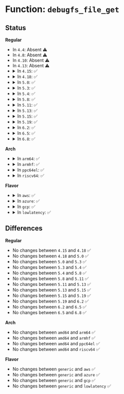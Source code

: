 # Function: <code>debugfs_file_get</code>

## Status
<b>Regular</b>
<ul>
<li>
In <code>4.4</code>: Absent ⚠️
</li>
<li>
In <code>4.8</code>: Absent ⚠️
</li>
<li>
In <code>4.10</code>: Absent ⚠️
</li>
<li>
In <code>4.13</code>: Absent ⚠️
</li>
<li>
<details>
<summary>In <code>4.15</code>: ✅</summary>

```c
int debugfs_file_get(struct dentry *dentry);
```

**Collision:** Unique Global

**Inline:** No

**Transformation:** False

**Instances:**

```
In fs/debugfs/file.c (ffffffff813a24b0)
Location: fs/debugfs/file.c:80
Inline: False
Direct callers:
  - fs/debugfs/file.c:read_file_blob
  - fs/debugfs/file.c:debugfs_write_file_bool
  - fs/debugfs/file.c:debugfs_read_file_bool
  - fs/debugfs/file.c:debugfs_attr_write
  - fs/debugfs/file.c:debugfs_attr_read
  - fs/debugfs/file.c:full_proxy_open
  - fs/debugfs/file.c:full_proxy_poll
  - fs/debugfs/file.c:full_proxy_unlocked_ioctl
  - fs/debugfs/file.c:full_proxy_write
  - fs/debugfs/file.c:full_proxy_read
  - fs/debugfs/file.c:full_proxy_llseek
  - fs/debugfs/file.c:open_proxy_open
```
**Symbols:**

```
ffffffff813a24b0-ffffffff813a25ef: debugfs_file_get (STB_GLOBAL)
```
</details>
</li>
<li>
<details>
<summary>In <code>4.18</code>: ✅</summary>

```c
int debugfs_file_get(struct dentry *dentry);
```

**Collision:** Unique Global

**Inline:** No

**Transformation:** False

**Instances:**

```
In fs/debugfs/file.c (ffffffff813d18b0)
Location: fs/debugfs/file.c:80
Inline: False
Direct callers:
  - fs/debugfs/file.c:read_file_blob
  - fs/debugfs/file.c:debugfs_write_file_bool
  - fs/debugfs/file.c:debugfs_read_file_bool
  - fs/debugfs/file.c:debugfs_attr_write
  - fs/debugfs/file.c:debugfs_attr_read
  - fs/debugfs/file.c:full_proxy_open
  - fs/debugfs/file.c:full_proxy_poll
  - fs/debugfs/file.c:full_proxy_unlocked_ioctl
  - fs/debugfs/file.c:full_proxy_write
  - fs/debugfs/file.c:full_proxy_read
  - fs/debugfs/file.c:full_proxy_llseek
  - fs/debugfs/file.c:open_proxy_open
```
**Symbols:**

```
ffffffff813d18b0-ffffffff813d19c4: debugfs_file_get (STB_GLOBAL)
```
</details>
</li>
<li>
<details>
<summary>In <code>5.0</code>: ✅</summary>

```c
int debugfs_file_get(struct dentry *dentry);
```

**Collision:** Unique Global

**Inline:** No

**Transformation:** False

**Instances:**

```
In fs/debugfs/file.c (ffffffff813ebfb0)
Location: fs/debugfs/file.c:80
Inline: False
Direct callers:
  - arch/x86/kernel/cpu/resctrl/pseudo_lock.c:pseudo_lock_measure_trigger
  - fs/debugfs/file.c:read_file_blob
  - fs/debugfs/file.c:debugfs_write_file_bool
  - fs/debugfs/file.c:debugfs_read_file_bool
  - fs/debugfs/file.c:debugfs_attr_write
  - fs/debugfs/file.c:debugfs_attr_read
  - fs/debugfs/file.c:full_proxy_open
  - fs/debugfs/file.c:full_proxy_poll
  - fs/debugfs/file.c:full_proxy_unlocked_ioctl
  - fs/debugfs/file.c:full_proxy_write
  - fs/debugfs/file.c:full_proxy_read
  - fs/debugfs/file.c:full_proxy_llseek
  - fs/debugfs/file.c:open_proxy_open
```
**Symbols:**

```
ffffffff813ebfb0-ffffffff813ec0c4: debugfs_file_get (STB_GLOBAL)
```
</details>
</li>
<li>
<details>
<summary>In <code>5.3</code>: ✅</summary>

```c
int debugfs_file_get(struct dentry *dentry);
```

**Collision:** Unique Global

**Inline:** No

**Transformation:** False

**Instances:**

```
In fs/debugfs/file.c (ffffffff81418200)
Location: fs/debugfs/file.c:80
Inline: False
Direct callers:
  - arch/x86/kernel/cpu/resctrl/pseudo_lock.c:pseudo_lock_measure_trigger
  - fs/debugfs/file.c:read_file_blob
  - fs/debugfs/file.c:debugfs_write_file_bool
  - fs/debugfs/file.c:debugfs_read_file_bool
  - fs/debugfs/file.c:debugfs_attr_write
  - fs/debugfs/file.c:debugfs_attr_read
  - fs/debugfs/file.c:full_proxy_open
  - fs/debugfs/file.c:full_proxy_poll
  - fs/debugfs/file.c:full_proxy_unlocked_ioctl
  - fs/debugfs/file.c:full_proxy_write
  - fs/debugfs/file.c:full_proxy_read
  - fs/debugfs/file.c:full_proxy_llseek
  - fs/debugfs/file.c:open_proxy_open
```
**Symbols:**

```
ffffffff81418200-ffffffff814182f2: debugfs_file_get (STB_GLOBAL)
```
</details>
</li>
<li>
<details>
<summary>In <code>5.4</code>: ✅</summary>

```c
int debugfs_file_get(struct dentry *dentry);
```

**Collision:** Unique Global

**Inline:** No

**Transformation:** False

**Instances:**

```
In fs/debugfs/file.c (ffffffff814320c0)
Location: fs/debugfs/file.c:81
Inline: False
Direct callers:
  - arch/x86/kernel/cpu/resctrl/pseudo_lock.c:pseudo_lock_measure_trigger
  - fs/debugfs/file.c:read_file_blob
  - fs/debugfs/file.c:debugfs_write_file_bool
  - fs/debugfs/file.c:debugfs_read_file_bool
  - fs/debugfs/file.c:debugfs_attr_write
  - fs/debugfs/file.c:debugfs_attr_read
  - fs/debugfs/file.c:full_proxy_open
  - fs/debugfs/file.c:full_proxy_poll
  - fs/debugfs/file.c:full_proxy_unlocked_ioctl
  - fs/debugfs/file.c:full_proxy_write
  - fs/debugfs/file.c:full_proxy_read
  - fs/debugfs/file.c:full_proxy_llseek
  - fs/debugfs/file.c:open_proxy_open
```
**Symbols:**

```
ffffffff814320c0-ffffffff814321b2: debugfs_file_get (STB_GLOBAL)
```
</details>
</li>
<li>
<details>
<summary>In <code>5.8</code>: ✅</summary>

```c
int debugfs_file_get(struct dentry *dentry);
```

**Collision:** Unique Global

**Inline:** No

**Transformation:** False

**Instances:**

```
In fs/debugfs/file.c (ffffffff814824d0)
Location: fs/debugfs/file.c:82
Inline: False
Direct callers:
  - arch/x86/kernel/cpu/resctrl/pseudo_lock.c:pseudo_lock_measure_trigger
  - fs/debugfs/file.c:read_file_blob
  - fs/debugfs/file.c:debugfs_write_file_bool
  - fs/debugfs/file.c:debugfs_read_file_bool
  - fs/debugfs/file.c:debugfs_attr_write
  - fs/debugfs/file.c:debugfs_attr_read
  - fs/debugfs/file.c:full_proxy_open
  - fs/debugfs/file.c:full_proxy_poll
  - fs/debugfs/file.c:full_proxy_unlocked_ioctl
  - fs/debugfs/file.c:full_proxy_write
  - fs/debugfs/file.c:full_proxy_read
  - fs/debugfs/file.c:full_proxy_llseek
  - fs/debugfs/file.c:open_proxy_open
  - drivers/base/regmap/regmap-debugfs.c:regmap_cache_bypass_write_file
  - drivers/base/regmap/regmap-debugfs.c:regmap_cache_only_write_file
```
**Symbols:**

```
ffffffff814824d0-ffffffff814825e4: debugfs_file_get (STB_GLOBAL)
```
</details>
</li>
<li>
<details>
<summary>In <code>5.11</code>: ✅</summary>

```c
int debugfs_file_get(struct dentry *dentry);
```

**Collision:** Unique Global

**Inline:** No

**Transformation:** False

**Instances:**

```
In fs/debugfs/file.c (ffffffff8149fb60)
Location: fs/debugfs/file.c:82
Inline: False
Direct callers:
  - arch/x86/kernel/cpu/resctrl/pseudo_lock.c:pseudo_lock_measure_trigger
  - fs/debugfs/file.c:read_file_blob
  - fs/debugfs/file.c:debugfs_write_file_bool
  - fs/debugfs/file.c:debugfs_read_file_bool
  - fs/debugfs/file.c:debugfs_attr_write
  - fs/debugfs/file.c:debugfs_attr_read
  - fs/debugfs/file.c:full_proxy_open
  - fs/debugfs/file.c:full_proxy_poll
  - fs/debugfs/file.c:full_proxy_unlocked_ioctl
  - fs/debugfs/file.c:full_proxy_write
  - fs/debugfs/file.c:full_proxy_read
  - fs/debugfs/file.c:full_proxy_llseek
  - fs/debugfs/file.c:open_proxy_open
  - drivers/base/regmap/regmap-debugfs.c:regmap_cache_bypass_write_file
  - drivers/base/regmap/regmap-debugfs.c:regmap_cache_only_write_file
```
**Symbols:**

```
ffffffff8149fb60-ffffffff8149fc74: debugfs_file_get (STB_GLOBAL)
```
</details>
</li>
<li>
<details>
<summary>In <code>5.13</code>: ✅</summary>

```c
int debugfs_file_get(struct dentry *dentry);
```

**Collision:** Unique Global

**Inline:** No

**Transformation:** False

**Instances:**

```
In fs/debugfs/file.c (ffffffff814a5b60)
Location: fs/debugfs/file.c:82
Inline: False
Direct callers:
  - arch/x86/kernel/cpu/resctrl/pseudo_lock.c:pseudo_lock_measure_trigger
  - fs/debugfs/file.c:read_file_blob
  - fs/debugfs/file.c:debugfs_read_file_str
  - fs/debugfs/file.c:debugfs_write_file_bool
  - fs/debugfs/file.c:debugfs_read_file_bool
  - fs/debugfs/file.c:debugfs_attr_write
  - fs/debugfs/file.c:debugfs_attr_read
  - fs/debugfs/file.c:full_proxy_open
  - fs/debugfs/file.c:full_proxy_poll
  - fs/debugfs/file.c:full_proxy_unlocked_ioctl
  - fs/debugfs/file.c:full_proxy_write
  - fs/debugfs/file.c:full_proxy_read
  - fs/debugfs/file.c:full_proxy_llseek
  - fs/debugfs/file.c:open_proxy_open
  - drivers/base/regmap/regmap-debugfs.c:regmap_cache_bypass_write_file
  - drivers/base/regmap/regmap-debugfs.c:regmap_cache_only_write_file
```
**Symbols:**

```
ffffffff814a5b60-ffffffff814a5c6c: debugfs_file_get (STB_GLOBAL)
```
</details>
</li>
<li>
<details>
<summary>In <code>5.15</code>: ✅</summary>

```c
int debugfs_file_get(struct dentry *dentry);
```

**Collision:** Unique Global

**Inline:** No

**Transformation:** False

**Instances:**

```
In fs/debugfs/file.c (ffffffff814fdd00)
Location: fs/debugfs/file.c:82
Inline: False
Direct callers:
  - arch/x86/kernel/cpu/resctrl/pseudo_lock.c:pseudo_lock_measure_trigger
  - fs/debugfs/file.c:read_file_blob
  - fs/debugfs/file.c:debugfs_read_file_str
  - fs/debugfs/file.c:debugfs_write_file_bool
  - fs/debugfs/file.c:debugfs_read_file_bool
  - fs/debugfs/file.c:debugfs_attr_write
  - fs/debugfs/file.c:debugfs_attr_read
  - fs/debugfs/file.c:full_proxy_open
  - fs/debugfs/file.c:full_proxy_poll
  - fs/debugfs/file.c:full_proxy_unlocked_ioctl
  - fs/debugfs/file.c:full_proxy_write
  - fs/debugfs/file.c:full_proxy_read
  - fs/debugfs/file.c:full_proxy_llseek
  - fs/debugfs/file.c:open_proxy_open
  - drivers/base/regmap/regmap-debugfs.c:regmap_cache_bypass_write_file
  - drivers/base/regmap/regmap-debugfs.c:regmap_cache_only_write_file
```
**Symbols:**

```
ffffffff814fdd00-ffffffff814fde0c: debugfs_file_get (STB_GLOBAL)
```
</details>
</li>
<li>
<details>
<summary>In <code>5.19</code>: ✅</summary>

```c
int debugfs_file_get(struct dentry *dentry);
```

**Collision:** Unique Global

**Inline:** No

**Transformation:** False

**Instances:**

```
In fs/debugfs/file.c (ffffffff8158e8f0)
Location: fs/debugfs/file.c:82
Inline: False
Direct callers:
  - arch/x86/kernel/cpu/resctrl/pseudo_lock.c:pseudo_lock_measure_trigger
  - fs/debugfs/file.c:read_file_blob
  - fs/debugfs/file.c:debugfs_read_file_str
  - fs/debugfs/file.c:debugfs_write_file_bool
  - fs/debugfs/file.c:debugfs_read_file_bool
  - fs/debugfs/file.c:debugfs_attr_write
  - fs/debugfs/file.c:debugfs_attr_read
  - fs/debugfs/file.c:full_proxy_open
  - fs/debugfs/file.c:full_proxy_poll
  - fs/debugfs/file.c:full_proxy_unlocked_ioctl
  - fs/debugfs/file.c:full_proxy_write
  - fs/debugfs/file.c:full_proxy_read
  - fs/debugfs/file.c:full_proxy_llseek
  - fs/debugfs/file.c:open_proxy_open
  - drivers/base/regmap/regmap-debugfs.c:regmap_cache_bypass_write_file
  - drivers/base/regmap/regmap-debugfs.c:regmap_cache_only_write_file
```
**Symbols:**

```
ffffffff8158e8f0-ffffffff8158ea1c: debugfs_file_get (STB_GLOBAL)
```
</details>
</li>
<li>
<details>
<summary>In <code>6.2</code>: ✅</summary>

```c
int debugfs_file_get(struct dentry *dentry);
```

**Collision:** Unique Global

**Inline:** No

**Transformation:** False

**Instances:**

```
In fs/debugfs/file.c (ffffffff81635980)
Location: fs/debugfs/file.c:82
Inline: False
Direct callers:
  - arch/x86/kernel/cpu/resctrl/pseudo_lock.c:pseudo_lock_measure_trigger
  - fs/debugfs/file.c:read_file_blob
  - fs/debugfs/file.c:debugfs_read_file_str
  - fs/debugfs/file.c:debugfs_write_file_bool
  - fs/debugfs/file.c:debugfs_read_file_bool
  - fs/debugfs/file.c:debugfs_attr_write_signed
  - fs/debugfs/file.c:debugfs_attr_write
  - fs/debugfs/file.c:debugfs_attr_read
  - fs/debugfs/file.c:full_proxy_open
  - fs/debugfs/file.c:full_proxy_poll
  - fs/debugfs/file.c:full_proxy_unlocked_ioctl
  - fs/debugfs/file.c:full_proxy_write
  - fs/debugfs/file.c:full_proxy_read
  - fs/debugfs/file.c:full_proxy_llseek
  - fs/debugfs/file.c:open_proxy_open
  - drivers/base/regmap/regmap-debugfs.c:regmap_cache_bypass_write_file
  - drivers/base/regmap/regmap-debugfs.c:regmap_cache_only_write_file
```
**Symbols:**

```
ffffffff81635980-ffffffff81635aac: debugfs_file_get (STB_GLOBAL)
```
</details>
</li>
<li>
<details>
<summary>In <code>6.5</code>: ✅</summary>

```c
int debugfs_file_get(struct dentry *dentry);
```

**Collision:** Unique Global

**Inline:** No

**Transformation:** False

**Instances:**

```
In fs/debugfs/file.c (ffffffff8166dc90)
Location: fs/debugfs/file.c:82
Inline: False
Direct callers:
  - arch/x86/kernel/cpu/resctrl/pseudo_lock.c:pseudo_lock_measure_trigger
  - fs/debugfs/file.c:read_file_blob
  - fs/debugfs/file.c:debugfs_read_file_str
  - fs/debugfs/file.c:debugfs_write_file_bool
  - fs/debugfs/file.c:debugfs_read_file_bool
  - fs/debugfs/file.c:debugfs_attr_write_signed
  - fs/debugfs/file.c:debugfs_attr_write
  - fs/debugfs/file.c:debugfs_attr_read
  - fs/debugfs/file.c:full_proxy_open
  - fs/debugfs/file.c:full_proxy_poll
  - fs/debugfs/file.c:full_proxy_unlocked_ioctl
  - fs/debugfs/file.c:full_proxy_write
  - fs/debugfs/file.c:full_proxy_read
  - fs/debugfs/file.c:full_proxy_llseek
  - fs/debugfs/file.c:open_proxy_open
  - drivers/base/regmap/regmap-debugfs.c:regmap_cache_bypass_write_file
  - drivers/base/regmap/regmap-debugfs.c:regmap_cache_only_write_file
```
**Symbols:**

```
ffffffff8166dc90-ffffffff8166ddb3: debugfs_file_get (STB_GLOBAL)
```
</details>
</li>
<li>
<details>
<summary>In <code>6.8</code>: ✅</summary>

```c
int debugfs_file_get(struct dentry *dentry);
```

**Collision:** Unique Global

**Inline:** No

**Transformation:** False

**Instances:**

```
In fs/debugfs/file.c (ffffffff816a83e0)
Location: fs/debugfs/file.c:82
Inline: False
Direct callers:
  - arch/x86/kernel/cpu/resctrl/pseudo_lock.c:pseudo_lock_measure_trigger
  - fs/debugfs/file.c:write_file_blob
  - fs/debugfs/file.c:read_file_blob
  - fs/debugfs/file.c:debugfs_write_file_str
  - fs/debugfs/file.c:debugfs_read_file_str
  - fs/debugfs/file.c:debugfs_write_file_bool
  - fs/debugfs/file.c:debugfs_read_file_bool
  - fs/debugfs/file.c:debugfs_attr_write_signed
  - fs/debugfs/file.c:debugfs_attr_write
  - fs/debugfs/file.c:debugfs_attr_read
  - fs/debugfs/file.c:full_proxy_open
  - fs/debugfs/file.c:full_proxy_poll
  - fs/debugfs/file.c:full_proxy_unlocked_ioctl
  - fs/debugfs/file.c:full_proxy_write
  - fs/debugfs/file.c:full_proxy_read
  - fs/debugfs/file.c:full_proxy_llseek
  - fs/debugfs/file.c:open_proxy_open
  - drivers/base/regmap/regmap-debugfs.c:regmap_cache_bypass_write_file
  - drivers/base/regmap/regmap-debugfs.c:regmap_cache_only_write_file
```
**Symbols:**

```
ffffffff816a83e0-ffffffff816a858a: debugfs_file_get (STB_GLOBAL)
```
</details>
</li>
</ul>
<b>Arch</b>
<ul>
<li>
<details>
<summary>In <code>arm64</code>: ✅</summary>

```c
int debugfs_file_get(struct dentry *dentry);
```

**Collision:** Unique Global

**Inline:** No

**Transformation:** False

**Instances:**

```
In fs/debugfs/file.c (ffff800010516fb0)
Location: fs/debugfs/file.c:81
Inline: False
Direct callers:
  - fs/debugfs/file.c:read_file_blob
  - fs/debugfs/file.c:debugfs_write_file_bool
  - fs/debugfs/file.c:debugfs_read_file_bool
  - fs/debugfs/file.c:debugfs_attr_write
  - fs/debugfs/file.c:debugfs_attr_read
  - fs/debugfs/file.c:full_proxy_open
  - fs/debugfs/file.c:full_proxy_poll
  - fs/debugfs/file.c:full_proxy_unlocked_ioctl
  - fs/debugfs/file.c:full_proxy_write
  - fs/debugfs/file.c:full_proxy_read
  - fs/debugfs/file.c:full_proxy_llseek
  - fs/debugfs/file.c:open_proxy_open
```
**Symbols:**

```
ffff800010516fb0-ffff8000105170c0: debugfs_file_get (STB_GLOBAL)
```
</details>
</li>
<li>
<details>
<summary>In <code>armhf</code>: ✅</summary>

```c
int debugfs_file_get(struct dentry *dentry);
```

**Collision:** Unique Global

**Inline:** No

**Transformation:** False

**Instances:**

```
In fs/debugfs/file.c (c06d2d34)
Location: fs/debugfs/file.c:81
Inline: False
Direct callers:
  - fs/debugfs/file.c:read_file_blob
  - fs/debugfs/file.c:debugfs_write_file_bool
  - fs/debugfs/file.c:debugfs_read_file_bool
  - fs/debugfs/file.c:debugfs_attr_write
  - fs/debugfs/file.c:debugfs_attr_read
  - fs/debugfs/file.c:full_proxy_open
  - fs/debugfs/file.c:full_proxy_poll
  - fs/debugfs/file.c:full_proxy_unlocked_ioctl
  - fs/debugfs/file.c:full_proxy_write
  - fs/debugfs/file.c:full_proxy_read
  - fs/debugfs/file.c:full_proxy_llseek
  - fs/debugfs/file.c:open_proxy_open
```
**Symbols:**

```
c06d2d34-c06d2e34: debugfs_file_get (STB_GLOBAL)
```
</details>
</li>
<li>
<details>
<summary>In <code>ppc64el</code>: ✅</summary>

```c
int debugfs_file_get(struct dentry *dentry);
```

**Collision:** Unique Global

**Inline:** No

**Transformation:** False

**Instances:**

```
In fs/debugfs/file.c (c00000000065fef0)
Location: fs/debugfs/file.c:81
Inline: False
Direct callers:
  - fs/debugfs/file.c:read_file_blob
  - fs/debugfs/file.c:debugfs_write_file_bool
  - fs/debugfs/file.c:debugfs_read_file_bool
  - fs/debugfs/file.c:debugfs_attr_write
  - fs/debugfs/file.c:debugfs_attr_read
  - fs/debugfs/file.c:full_proxy_open
  - fs/debugfs/file.c:full_proxy_poll
  - fs/debugfs/file.c:full_proxy_unlocked_ioctl
  - fs/debugfs/file.c:full_proxy_write
  - fs/debugfs/file.c:full_proxy_read
  - fs/debugfs/file.c:full_proxy_llseek
  - fs/debugfs/file.c:open_proxy_open
```
**Symbols:**

```
c00000000065fef0-c000000000660088: debugfs_file_get (STB_GLOBAL)
```
</details>
</li>
<li>
<details>
<summary>In <code>riscv64</code>: ✅</summary>

```c
int debugfs_file_get(struct dentry *dentry);
```

**Collision:** Unique Global

**Inline:** No

**Transformation:** False

**Instances:**

```
In fs/debugfs/file.c (ffffffe0003805ae)
Location: fs/debugfs/file.c:81
Inline: False
Direct callers:
  - fs/debugfs/file.c:read_file_blob
  - fs/debugfs/file.c:debugfs_write_file_bool
  - fs/debugfs/file.c:debugfs_read_file_bool
  - fs/debugfs/file.c:debugfs_attr_write
  - fs/debugfs/file.c:debugfs_attr_read
  - fs/debugfs/file.c:full_proxy_open
  - fs/debugfs/file.c:full_proxy_poll
  - fs/debugfs/file.c:full_proxy_unlocked_ioctl
  - fs/debugfs/file.c:full_proxy_write
  - fs/debugfs/file.c:full_proxy_read
  - fs/debugfs/file.c:full_proxy_llseek
  - fs/debugfs/file.c:open_proxy_open
```
**Symbols:**

```
ffffffe0003805ae-ffffffe0003806a2: debugfs_file_get (STB_GLOBAL)
```
</details>
</li>
</ul>
<b>Flavor</b>
<ul>
<li>
<details>
<summary>In <code>aws</code>: ✅</summary>

```c
int debugfs_file_get(struct dentry *dentry);
```

**Collision:** Unique Global

**Inline:** No

**Transformation:** False

**Instances:**

```
In fs/debugfs/file.c (ffffffff8142a6a0)
Location: fs/debugfs/file.c:81
Inline: False
Direct callers:
  - arch/x86/kernel/cpu/resctrl/pseudo_lock.c:pseudo_lock_measure_trigger
  - fs/debugfs/file.c:read_file_blob
  - fs/debugfs/file.c:debugfs_write_file_bool
  - fs/debugfs/file.c:debugfs_read_file_bool
  - fs/debugfs/file.c:debugfs_attr_write
  - fs/debugfs/file.c:debugfs_attr_read
  - fs/debugfs/file.c:full_proxy_open
  - fs/debugfs/file.c:full_proxy_poll
  - fs/debugfs/file.c:full_proxy_unlocked_ioctl
  - fs/debugfs/file.c:full_proxy_write
  - fs/debugfs/file.c:full_proxy_read
  - fs/debugfs/file.c:full_proxy_llseek
  - fs/debugfs/file.c:open_proxy_open
```
**Symbols:**

```
ffffffff8142a6a0-ffffffff8142a792: debugfs_file_get (STB_GLOBAL)
```
</details>
</li>
<li>
<details>
<summary>In <code>azure</code>: ✅</summary>

```c
int debugfs_file_get(struct dentry *dentry);
```

**Collision:** Unique Global

**Inline:** No

**Transformation:** False

**Instances:**

```
In fs/debugfs/file.c (ffffffff8141b120)
Location: fs/debugfs/file.c:81
Inline: False
Direct callers:
  - arch/x86/kernel/cpu/resctrl/pseudo_lock.c:pseudo_lock_measure_trigger
  - fs/debugfs/file.c:read_file_blob
  - fs/debugfs/file.c:debugfs_write_file_bool
  - fs/debugfs/file.c:debugfs_read_file_bool
  - fs/debugfs/file.c:debugfs_attr_write
  - fs/debugfs/file.c:debugfs_attr_read
  - fs/debugfs/file.c:full_proxy_open
  - fs/debugfs/file.c:full_proxy_poll
  - fs/debugfs/file.c:full_proxy_unlocked_ioctl
  - fs/debugfs/file.c:full_proxy_write
  - fs/debugfs/file.c:full_proxy_read
  - fs/debugfs/file.c:full_proxy_llseek
  - fs/debugfs/file.c:open_proxy_open
```
**Symbols:**

```
ffffffff8141b120-ffffffff8141b212: debugfs_file_get (STB_GLOBAL)
```
</details>
</li>
<li>
<details>
<summary>In <code>gcp</code>: ✅</summary>

```c
int debugfs_file_get(struct dentry *dentry);
```

**Collision:** Unique Global

**Inline:** No

**Transformation:** False

**Instances:**

```
In fs/debugfs/file.c (ffffffff81426840)
Location: fs/debugfs/file.c:81
Inline: False
Direct callers:
  - arch/x86/kernel/cpu/resctrl/pseudo_lock.c:pseudo_lock_measure_trigger
  - fs/debugfs/file.c:read_file_blob
  - fs/debugfs/file.c:debugfs_write_file_bool
  - fs/debugfs/file.c:debugfs_read_file_bool
  - fs/debugfs/file.c:debugfs_attr_write
  - fs/debugfs/file.c:debugfs_attr_read
  - fs/debugfs/file.c:full_proxy_open
  - fs/debugfs/file.c:full_proxy_poll
  - fs/debugfs/file.c:full_proxy_unlocked_ioctl
  - fs/debugfs/file.c:full_proxy_write
  - fs/debugfs/file.c:full_proxy_read
  - fs/debugfs/file.c:full_proxy_llseek
  - fs/debugfs/file.c:open_proxy_open
```
**Symbols:**

```
ffffffff81426840-ffffffff81426932: debugfs_file_get (STB_GLOBAL)
```
</details>
</li>
<li>
<details>
<summary>In <code>lowlatency</code>: ✅</summary>

```c
int debugfs_file_get(struct dentry *dentry);
```

**Collision:** Unique Global

**Inline:** No

**Transformation:** False

**Instances:**

```
In fs/debugfs/file.c (ffffffff8143d700)
Location: fs/debugfs/file.c:81
Inline: False
Direct callers:
  - arch/x86/kernel/cpu/resctrl/pseudo_lock.c:pseudo_lock_measure_trigger
  - fs/debugfs/file.c:read_file_blob
  - fs/debugfs/file.c:debugfs_write_file_bool
  - fs/debugfs/file.c:debugfs_read_file_bool
  - fs/debugfs/file.c:debugfs_attr_write
  - fs/debugfs/file.c:debugfs_attr_read
  - fs/debugfs/file.c:full_proxy_open
  - fs/debugfs/file.c:full_proxy_poll
  - fs/debugfs/file.c:full_proxy_unlocked_ioctl
  - fs/debugfs/file.c:full_proxy_write
  - fs/debugfs/file.c:full_proxy_read
  - fs/debugfs/file.c:full_proxy_llseek
  - fs/debugfs/file.c:open_proxy_open
```
**Symbols:**

```
ffffffff8143d700-ffffffff8143d7f2: debugfs_file_get (STB_GLOBAL)
```
</details>
</li>
</ul>

## Differences
<b>Regular</b>
<ul>
<li>
No changes between <code>4.15</code> and <code>4.18</code> ✅
</li>
<li>
No changes between <code>4.18</code> and <code>5.0</code> ✅
</li>
<li>
No changes between <code>5.0</code> and <code>5.3</code> ✅
</li>
<li>
No changes between <code>5.3</code> and <code>5.4</code> ✅
</li>
<li>
No changes between <code>5.4</code> and <code>5.8</code> ✅
</li>
<li>
No changes between <code>5.8</code> and <code>5.11</code> ✅
</li>
<li>
No changes between <code>5.11</code> and <code>5.13</code> ✅
</li>
<li>
No changes between <code>5.13</code> and <code>5.15</code> ✅
</li>
<li>
No changes between <code>5.15</code> and <code>5.19</code> ✅
</li>
<li>
No changes between <code>5.19</code> and <code>6.2</code> ✅
</li>
<li>
No changes between <code>6.2</code> and <code>6.5</code> ✅
</li>
<li>
No changes between <code>6.5</code> and <code>6.8</code> ✅
</li>
</ul>
<b>Arch</b>
<ul>
<li>
No changes between <code>amd64</code> and <code>arm64</code> ✅
</li>
<li>
No changes between <code>amd64</code> and <code>armhf</code> ✅
</li>
<li>
No changes between <code>amd64</code> and <code>ppc64el</code> ✅
</li>
<li>
No changes between <code>amd64</code> and <code>riscv64</code> ✅
</li>
</ul>
<b>Flavor</b>
<ul>
<li>
No changes between <code>generic</code> and <code>aws</code> ✅
</li>
<li>
No changes between <code>generic</code> and <code>azure</code> ✅
</li>
<li>
No changes between <code>generic</code> and <code>gcp</code> ✅
</li>
<li>
No changes between <code>generic</code> and <code>lowlatency</code> ✅
</li>
</ul>

